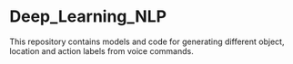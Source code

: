 # Deep_Learning_NLP

This repository contains models and code for generating different object, location and action labels from voice commands.
